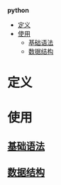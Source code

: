**python**
- [定义](#定义)
- [使用](#使用)
  - [基础语法](#基础语法)
  - [数据结构](#数据结构)

# 定义 #

# 使用 #
## [基础语法](./python/syntax.MD)   ##

## [数据结构](./python/data-structure.MD) ##


